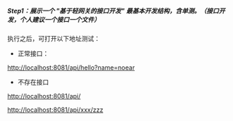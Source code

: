 
##### Step1：展示一个 "基于轻网关的接口开发" 最基本开发结构，含单测。（接口开发，个人建议一个接口一个文件）

执行之后，可打开以下地址测试：

* 正常接口：

[http://localhost:8081/api/hello?name=noear](http://localhost:8081/api/hello?name=noear)


* 不存在接口

[http://localhost:8081/api/](http://localhost:8081/api/)

[http://localhost:8081/api/xxx/zzz](http://localhost:8081/api/xxx/zzz)


